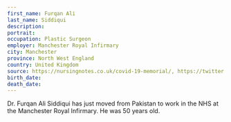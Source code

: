 ```yaml
---
first_name: Furqan Ali
last_name: Siddiqui
description: 
portrait: 
occupation: Plastic Surgeon
employer: Manchester Royal Infirmary
city: Manchester
province: North West England
country: United Kingdom
source: https://nursingnotes.co.uk/covid-19-memorial/, https://twitter.com/BurnsUnitMft/status/1256316924436164609
birth_date: 
death_date: 
---
```


Dr. Furqan Ali Siddiqui has just moved from Pakistan to work in the NHS at the Manchester Royal Infirmary. He was 50 years old.